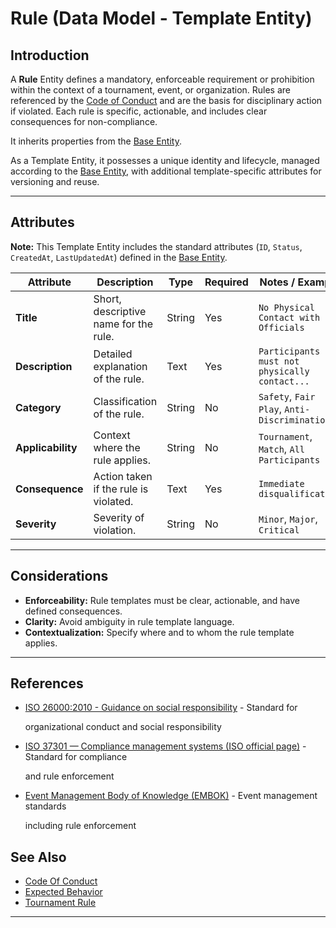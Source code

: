 # **Rule** (Data Model - Template Entity)

## **Introduction**

A **Rule** Entity defines a mandatory, enforceable requirement or prohibition within the context of a tournament, event,
or organization. Rules are referenced by the [Code of Conduct](../code_of_conduct/code_of_conduct.md) and
are the basis for disciplinary action if violated. Each rule is specific, actionable, and includes clear consequences
for non-compliance.

It inherits properties from the [Base Entity](../foundation/base_entity.md).

As a Template Entity, it possesses a unique identity and lifecycle, managed according to the [Base Entity](../foundation/base_entity.md), with additional template-specific attributes for versioning and reuse.

---

## **Attributes**

**Note:** This Template Entity includes the standard attributes (`ID`, `Status`, `CreatedAt`, `LastUpdatedAt`) defined in the [Base Entity](../foundation/base_entity.md).

| Attribute         | Description                           | Type   | Required | Notes / Example                               |
| ----------------- | ------------------------------------- | ------ | -------- | --------------------------------------------- |
| **Title**         | Short, descriptive name for the rule. | String | Yes      | `No Physical Contact with Officials`          |
| **Description**   | Detailed explanation of the rule.     | Text   | Yes      | `Participants must not physically contact...` |
| **Category**      | Classification of the rule.           | String | No       | `Safety`, `Fair Play`, `Anti-Discrimination`  |
| **Applicability** | Context where the rule applies.       | String | No       | `Tournament`, `Match`, `All Participants`     |
| **Consequence**   | Action taken if the rule is violated. | Text   | Yes      | `Immediate disqualification`                  |
| **Severity**      | Severity of violation.                | String | No       | `Minor`, `Major`, `Critical`                  |

---

## **Considerations**

- **Enforceability:** Rule templates must be clear, actionable, and have defined consequences.
- **Clarity:** Avoid ambiguity in rule template language.
- **Contextualization:** Specify where and to whom the rule template applies.

---

## References

- [ISO 26000:2010 - Guidance on social responsibility](https://www.iso.org/standard/42546.html) - Standard for

  organizational conduct and social responsibility

- [ISO 37301 — Compliance management systems (ISO official page)](https://www.iso.org/standard/75080.html) - Standard for compliance

  and rule enforcement

- [Event Management Body of Knowledge (EMBOK)](https://www.embok.org/index.php/embok-model) - Event management standards

  including rule enforcement

## See Also

- [Code Of Conduct](../code_of_conduct/code_of_conduct.md)
- [Expected Behavior](../code_of_conduct/expected_behavior.md)
- [Tournament Rule](../tournament/rule.md)

---
